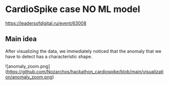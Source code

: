 # CardioSpike case NO ML model


https://leadersofdigital.ru/event/63008

## Main idea

After visualizing the data, we immediately noticed that the anomaly that we have to detect has a characteristic shape.

![anomaly_zoom.png]
(https://github.com/Nozarchos/hackathon_cardiospike/blob/main/visualization/anomaly_zoom.png)
